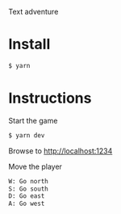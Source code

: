 Text adventure

# Install

```sh
$ yarn
```

# Instructions

Start the game

```sh
$ yarn dev
```

Browse to [http://localhost:1234]( http://localhost:1234)

Move the player

```sh
W: Go north
S: Go south
D: Go east
A: Go west
```
